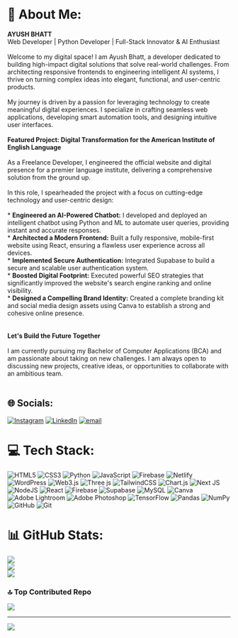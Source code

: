 # 💫 About Me:
**AYUSH BHATT**<br>Web Developer | Python Developer | Full-Stack Innovator & AI Enthusiast<br><br>Welcome to my digital space! I am Ayush Bhatt, a developer dedicated to building high-impact digital solutions that solve real-world challenges. From architecting responsive frontends to engineering intelligent AI systems, I thrive on turning complex ideas into elegant, functional, and user-centric products.<br><br>My journey is driven by a passion for leveraging technology to create meaningful digital experiences. I specialize in crafting seamless web applications, developing smart automation tools, and designing intuitive user interfaces.<br><br>**Featured Project: Digital Transformation for the American Institute of English Language**<br><br>As a Freelance Developer, I engineered the official website and digital presence for a premier language institute, delivering a comprehensive solution from the ground up.<br><br>In this role, I spearheaded the project with a focus on cutting-edge technology and user-centric design:<br><br>* **Engineered an AI-Powered Chatbot:** I developed and deployed an intelligent chatbot using Python and ML to automate user queries, providing instant and accurate responses.<br>* **Architected a Modern Frontend:** Built a fully responsive, mobile-first website using React, ensuring a flawless user experience across all devices.<br>* **Implemented Secure Authentication:** Integrated Supabase to build a secure and scalable user authentication system.<br>* **Boosted Digital Footprint:** Executed powerful SEO strategies that significantly improved the website's search engine ranking and online visibility.<br>* **Designed a Compelling Brand Identity:** Created a complete branding kit and social media design assets using Canva to establish a strong and cohesive online presence.<br><br><br>**Let's Build the Future Together**<br><br>I am currently pursuing my Bachelor of Computer Applications (BCA) and am passionate about taking on new challenges. I am always open to discussing new projects, creative ideas, or opportunities to collaborate with an ambitious team.<br><br>


## 🌐 Socials:
[![Instagram](https://img.shields.io/badge/Instagram-%23E4405F.svg?logo=Instagram&logoColor=white)](https://instagram.com/techayushbhatt) [![LinkedIn](https://img.shields.io/badge/LinkedIn-%230077B5.svg?logo=linkedin&logoColor=white)](https://linkedin.com/in/ayush-bhatt-003498340) [![email](https://img.shields.io/badge/Email-D14836?logo=gmail&logoColor=white)](mailto:techayushbhatt@gmail.com) 

# 💻 Tech Stack:
![HTML5](https://img.shields.io/badge/html5-%23E34F26.svg?style=for-the-badge&logo=html5&logoColor=white) ![CSS3](https://img.shields.io/badge/css3-%231572B6.svg?style=for-the-badge&logo=css3&logoColor=white) ![Python](https://img.shields.io/badge/python-3670A0?style=for-the-badge&logo=python&logoColor=ffdd54) ![JavaScript](https://img.shields.io/badge/javascript-%23323330.svg?style=for-the-badge&logo=javascript&logoColor=%23F7DF1E) ![Firebase](https://img.shields.io/badge/firebase-%23039BE5.svg?style=for-the-badge&logo=firebase) ![Netlify](https://img.shields.io/badge/netlify-%23000000.svg?style=for-the-badge&logo=netlify&logoColor=#00C7B7) ![WordPress](https://img.shields.io/badge/WordPress-%23117AC9.svg?style=for-the-badge&logo=WordPress&logoColor=white) ![Web3.js](https://img.shields.io/badge/web3.js-F16822?style=for-the-badge&logo=web3.js&logoColor=white) ![Three js](https://img.shields.io/badge/threejs-black?style=for-the-badge&logo=three.js&logoColor=white) ![TailwindCSS](https://img.shields.io/badge/tailwindcss-%2338B2AC.svg?style=for-the-badge&logo=tailwind-css&logoColor=white) ![Chart.js](https://img.shields.io/badge/chart.js-F5788D.svg?style=for-the-badge&logo=chart.js&logoColor=white) ![Next JS](https://img.shields.io/badge/Next-black?style=for-the-badge&logo=next.js&logoColor=white) ![NodeJS](https://img.shields.io/badge/node.js-6DA55F?style=for-the-badge&logo=node.js&logoColor=white) ![React](https://img.shields.io/badge/react-%2320232a.svg?style=for-the-badge&logo=react&logoColor=%2361DAFB) ![Firebase](https://img.shields.io/badge/firebase-a08021?style=for-the-badge&logo=firebase&logoColor=ffcd34) ![Supabase](https://img.shields.io/badge/Supabase-3ECF8E?style=for-the-badge&logo=supabase&logoColor=white) ![MySQL](https://img.shields.io/badge/mysql-4479A1.svg?style=for-the-badge&logo=mysql&logoColor=white) ![Canva](https://img.shields.io/badge/Canva-%2300C4CC.svg?style=for-the-badge&logo=Canva&logoColor=white) ![Adobe Lightroom](https://img.shields.io/badge/Adobe%20Lightroom-31A8FF.svg?style=for-the-badge&logo=Adobe%20Lightroom&logoColor=white) ![Adobe Photoshop](https://img.shields.io/badge/adobe%20photoshop-%2331A8FF.svg?style=for-the-badge&logo=adobe%20photoshop&logoColor=white) ![TensorFlow](https://img.shields.io/badge/TensorFlow-%23FF6F00.svg?style=for-the-badge&logo=TensorFlow&logoColor=white) ![Pandas](https://img.shields.io/badge/pandas-%23150458.svg?style=for-the-badge&logo=pandas&logoColor=white) ![NumPy](https://img.shields.io/badge/numpy-%23013243.svg?style=for-the-badge&logo=numpy&logoColor=white) ![GitHub](https://img.shields.io/badge/github-%23121011.svg?style=for-the-badge&logo=github&logoColor=white) ![Git](https://img.shields.io/badge/git-%23F05033.svg?style=for-the-badge&logo=git&logoColor=white)
# 📊 GitHub Stats:
![](https://github-readme-stats.vercel.app/api?username=techayushbhatt&theme=dark&hide_border=false&include_all_commits=false&count_private=false)<br/>
![](https://nirzak-streak-stats.vercel.app/?user=techayushbhatt&theme=dark&hide_border=false)<br/>
![](https://github-readme-stats.vercel.app/api/top-langs/?username=techayushbhatt&theme=dark&hide_border=false&include_all_commits=false&count_private=false&layout=compact)

### 🔝 Top Contributed Repo
![](https://github-contributor-stats.vercel.app/api?username=techayushbhatt&limit=5&theme=dark&combine_all_yearly_contributions=true)

---
[![](https://visitcount.itsvg.in/api?id=techayushbhatt&icon=0&color=0)](https://visitcount.itsvg.in)

<!-- Proudly created with GPRM ( https://gprm.itsvg.in ) -->
